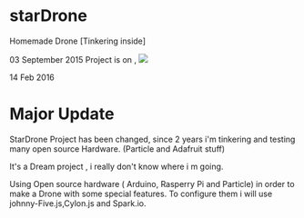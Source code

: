 # starDrone
Homemade Drone [Tinkering inside]

03 September 2015
Project is on ,
<img style ="text-align:center;" src = https://pbs.twimg.com/media/CN_dg8UWgAAKCNN.jpg></img>


14 Feb 2016

<h1>
Major Update
</h1>

StarDrone Project has been changed, since 2 years i'm tinkering and testing many open source Hardware.
(Particle and Adafruit stuff)

It's a Dream project , i really don't know where i m going.


<footer>
Using Open source hardware ( Arduino, Rasperry Pi and Particle) in order to make a Drone with some special features. To configure them i will use johnny-Five.js,Cylon.js and Spark.io.
</footer>
